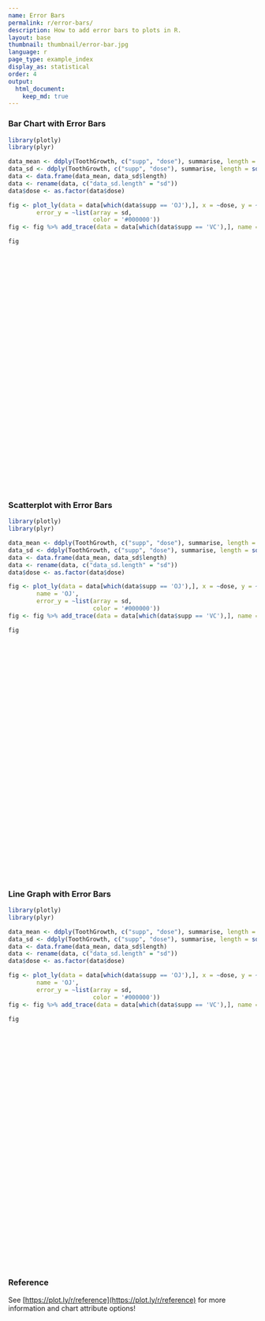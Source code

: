 ```yaml
---
name: Error Bars
permalink: r/error-bars/
description: How to add error bars to plots in R.
layout: base
thumbnail: thumbnail/error-bar.jpg
language: r
page_type: example_index
display_as: statistical
order: 4
output:
  html_document:
    keep_md: true
---
```



### Bar Chart with Error Bars


```r
library(plotly)
library(plyr)

data_mean <- ddply(ToothGrowth, c("supp", "dose"), summarise, length = mean(len))
data_sd <- ddply(ToothGrowth, c("supp", "dose"), summarise, length = sd(len))
data <- data.frame(data_mean, data_sd$length)
data <- rename(data, c("data_sd.length" = "sd"))
data$dose <- as.factor(data$dose)

fig <- plot_ly(data = data[which(data$supp == 'OJ'),], x = ~dose, y = ~length, type = 'bar', name = 'OJ',
        error_y = ~list(array = sd,
                        color = '#000000'))
fig <- fig %>% add_trace(data = data[which(data$supp == 'VC'),], name = 'VC')

fig
```

<div id="htmlwidget-eaf09c06245659452282" style="width:672px;height:480px;" class="plotly html-widget"></div>
<script type="application/json" data-for="htmlwidget-eaf09c06245659452282">{"x":{"visdat":{"1e614e3194aa":["function () ","plotlyVisDat"],"1e6112c5203d":["function () ","data"]},"cur_data":"1e6112c5203d","attrs":{"1e614e3194aa":{"x":{},"y":{},"error_y":{},"name":"OJ","alpha_stroke":1,"sizes":[10,100],"spans":[1,20],"type":"bar"},"1e6112c5203d":{"x":{},"y":{},"error_y":{},"name":"VC","alpha_stroke":1,"sizes":[10,100],"spans":[1,20],"type":"bar","inherit":true}},"layout":{"margin":{"b":40,"l":60,"t":25,"r":10},"xaxis":{"domain":[0,1],"automargin":true,"title":"dose","type":"category","categoryorder":"array","categoryarray":["0.5","1","2"]},"yaxis":{"domain":[0,1],"automargin":true,"title":"length"},"hovermode":"closest","showlegend":true},"source":"A","config":{"showSendToCloud":false},"data":[{"x":["0.5","1","2"],"y":[13.23,22.7,26.06],"error_y":{"color":"#000000","array":[4.45970851065403,3.91095327964367,2.65505806590615]},"name":"OJ","type":"bar","marker":{"color":"rgba(31,119,180,1)","line":{"color":"rgba(31,119,180,1)"}},"error_x":{"color":"rgba(31,119,180,1)"},"xaxis":"x","yaxis":"y","frame":null},{"x":["0.5","1","2"],"y":[7.98,16.77,26.14],"error_y":{"color":"#000000","array":[2.74663430401646,2.51530868439199,4.79773094516796]},"name":"VC","type":"bar","marker":{"color":"rgba(255,127,14,1)","line":{"color":"rgba(255,127,14,1)"}},"error_x":{"color":"rgba(255,127,14,1)"},"xaxis":"x","yaxis":"y","frame":null}],"highlight":{"on":"plotly_click","persistent":false,"dynamic":false,"selectize":false,"opacityDim":0.2,"selected":{"opacity":1},"debounce":0},"shinyEvents":["plotly_hover","plotly_click","plotly_selected","plotly_relayout","plotly_brushed","plotly_brushing","plotly_clickannotation","plotly_doubleclick","plotly_deselect","plotly_afterplot","plotly_sunburstclick"],"base_url":"https://plot.ly"},"evals":[],"jsHooks":[]}</script>

### Scatterplot with Error Bars


```r
library(plotly)
library(plyr)

data_mean <- ddply(ToothGrowth, c("supp", "dose"), summarise, length = mean(len))
data_sd <- ddply(ToothGrowth, c("supp", "dose"), summarise, length = sd(len))
data <- data.frame(data_mean, data_sd$length)
data <- rename(data, c("data_sd.length" = "sd"))
data$dose <- as.factor(data$dose)

fig <- plot_ly(data = data[which(data$supp == 'OJ'),], x = ~dose, y = ~length, type = 'scatter', mode = 'markers',
        name = 'OJ',
        error_y = ~list(array = sd,
                        color = '#000000'))
fig <- fig %>% add_trace(data = data[which(data$supp == 'VC'),], name = 'VC')

fig
```

<div id="htmlwidget-b2e842620bef69f83d7f" style="width:672px;height:480px;" class="plotly html-widget"></div>
<script type="application/json" data-for="htmlwidget-b2e842620bef69f83d7f">{"x":{"visdat":{"1e61702d3f14":["function () ","plotlyVisDat"],"1e61399819ae":["function () ","data"]},"cur_data":"1e61399819ae","attrs":{"1e61702d3f14":{"x":{},"y":{},"mode":"markers","error_y":{},"name":"OJ","alpha_stroke":1,"sizes":[10,100],"spans":[1,20],"type":"scatter"},"1e61399819ae":{"x":{},"y":{},"mode":"markers","error_y":{},"name":"VC","alpha_stroke":1,"sizes":[10,100],"spans":[1,20],"type":"scatter","inherit":true}},"layout":{"margin":{"b":40,"l":60,"t":25,"r":10},"xaxis":{"domain":[0,1],"automargin":true,"title":"dose","type":"category","categoryorder":"array","categoryarray":["0.5","1","2"]},"yaxis":{"domain":[0,1],"automargin":true,"title":"length"},"hovermode":"closest","showlegend":true},"source":"A","config":{"showSendToCloud":false},"data":[{"x":["0.5","1","2"],"y":[13.23,22.7,26.06],"mode":"markers","error_y":{"color":"#000000","array":[4.45970851065403,3.91095327964367,2.65505806590615]},"name":"OJ","type":"scatter","marker":{"color":"rgba(31,119,180,1)","line":{"color":"rgba(31,119,180,1)"}},"error_x":{"color":"rgba(31,119,180,1)"},"line":{"color":"rgba(31,119,180,1)"},"xaxis":"x","yaxis":"y","frame":null},{"x":["0.5","1","2"],"y":[7.98,16.77,26.14],"mode":"markers","error_y":{"color":"#000000","array":[2.74663430401646,2.51530868439199,4.79773094516796]},"name":"VC","type":"scatter","marker":{"color":"rgba(255,127,14,1)","line":{"color":"rgba(255,127,14,1)"}},"error_x":{"color":"rgba(255,127,14,1)"},"line":{"color":"rgba(255,127,14,1)"},"xaxis":"x","yaxis":"y","frame":null}],"highlight":{"on":"plotly_click","persistent":false,"dynamic":false,"selectize":false,"opacityDim":0.2,"selected":{"opacity":1},"debounce":0},"shinyEvents":["plotly_hover","plotly_click","plotly_selected","plotly_relayout","plotly_brushed","plotly_brushing","plotly_clickannotation","plotly_doubleclick","plotly_deselect","plotly_afterplot","plotly_sunburstclick"],"base_url":"https://plot.ly"},"evals":[],"jsHooks":[]}</script>

### Line Graph with Error Bars


```r
library(plotly)
library(plyr)

data_mean <- ddply(ToothGrowth, c("supp", "dose"), summarise, length = mean(len))
data_sd <- ddply(ToothGrowth, c("supp", "dose"), summarise, length = sd(len))
data <- data.frame(data_mean, data_sd$length)
data <- rename(data, c("data_sd.length" = "sd"))
data$dose <- as.factor(data$dose)

fig <- plot_ly(data = data[which(data$supp == 'OJ'),], x = ~dose, y = ~length, type = 'scatter', mode = 'lines+markers',
        name = 'OJ',
        error_y = ~list(array = sd,
                        color = '#000000'))
fig <- fig %>% add_trace(data = data[which(data$supp == 'VC'),], name = 'VC')

fig
```

<div id="htmlwidget-02b27c5d9cdfb00ee0e9" style="width:672px;height:480px;" class="plotly html-widget"></div>
<script type="application/json" data-for="htmlwidget-02b27c5d9cdfb00ee0e9">{"x":{"visdat":{"1e6140123cd3":["function () ","plotlyVisDat"],"1e61109e2d3f":["function () ","data"]},"cur_data":"1e61109e2d3f","attrs":{"1e6140123cd3":{"x":{},"y":{},"mode":"lines+markers","error_y":{},"name":"OJ","alpha_stroke":1,"sizes":[10,100],"spans":[1,20],"type":"scatter"},"1e61109e2d3f":{"x":{},"y":{},"mode":"lines+markers","error_y":{},"name":"VC","alpha_stroke":1,"sizes":[10,100],"spans":[1,20],"type":"scatter","inherit":true}},"layout":{"margin":{"b":40,"l":60,"t":25,"r":10},"xaxis":{"domain":[0,1],"automargin":true,"title":"dose","type":"category","categoryorder":"array","categoryarray":["0.5","1","2"]},"yaxis":{"domain":[0,1],"automargin":true,"title":"length"},"hovermode":"closest","showlegend":true},"source":"A","config":{"showSendToCloud":false},"data":[{"x":["0.5","1","2"],"y":[13.23,22.7,26.06],"mode":"lines+markers","error_y":{"color":"#000000","array":[4.45970851065403,3.91095327964367,2.65505806590615]},"name":"OJ","type":"scatter","marker":{"color":"rgba(31,119,180,1)","line":{"color":"rgba(31,119,180,1)"}},"error_x":{"color":"rgba(31,119,180,1)"},"line":{"color":"rgba(31,119,180,1)"},"xaxis":"x","yaxis":"y","frame":null},{"x":["0.5","1","2"],"y":[7.98,16.77,26.14],"mode":"lines+markers","error_y":{"color":"#000000","array":[2.74663430401646,2.51530868439199,4.79773094516796]},"name":"VC","type":"scatter","marker":{"color":"rgba(255,127,14,1)","line":{"color":"rgba(255,127,14,1)"}},"error_x":{"color":"rgba(255,127,14,1)"},"line":{"color":"rgba(255,127,14,1)"},"xaxis":"x","yaxis":"y","frame":null}],"highlight":{"on":"plotly_click","persistent":false,"dynamic":false,"selectize":false,"opacityDim":0.2,"selected":{"opacity":1},"debounce":0},"shinyEvents":["plotly_hover","plotly_click","plotly_selected","plotly_relayout","plotly_brushed","plotly_brushing","plotly_clickannotation","plotly_doubleclick","plotly_deselect","plotly_afterplot","plotly_sunburstclick"],"base_url":"https://plot.ly"},"evals":[],"jsHooks":[]}</script>

### Reference

See [https://plot.ly/r/reference](https://plot.ly/r/reference) for more information and chart attribute options!
